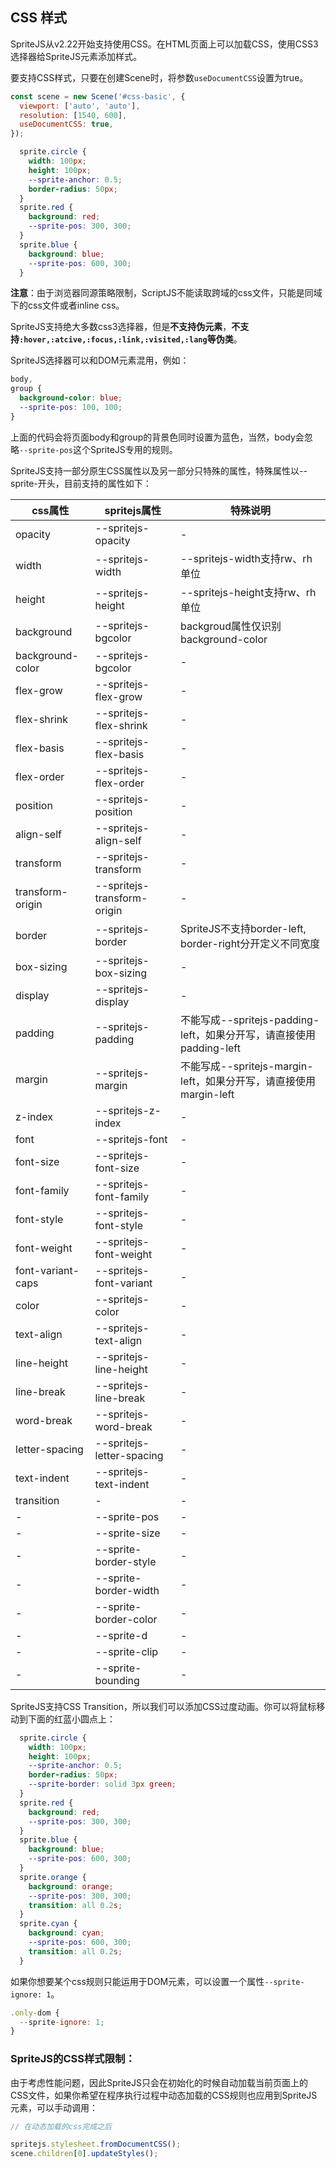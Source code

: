 <style>
  sprite.circle {
    width: 100px;
    height: 100px;
    --sprite-anchor: 0.5;
    border-radius: 50px;
    --sprite-border: solid 3px green;
  }
  sprite.red {
    background: red;
    --sprite-pos: 300, 300;
  }
  sprite.blue {
    background: blue;
    --sprite-pos: 600, 300;
  }
  sprite.orange {
    background: orange;
    --sprite-pos: 300, 300;
    transition: all 0.5s;
  }
  sprite.cyan {
    background: cyan;
    --sprite-pos: 600, 300;
    transition: all 0.5s;
  }
</style>

## CSS 样式

SpriteJS从v2.22开始支持使用CSS。在HTML页面上可以加载CSS，使用CSS3选择器给SpriteJS元素添加样式。

要支持CSS样式，只要在创建Scene时，将参数`useDocumentCSS`设置为true。

```js
const scene = new Scene('#css-basic', {
  viewport: ['auto', 'auto'],
  resolution: [1540, 600],
  useDocumentCSS: true,
});
```

<div id="css-basic" class="sprite-container"></div>

```css
  sprite.circle {
    width: 100px;
    height: 100px;
    --sprite-anchor: 0.5;
    border-radius: 50px;
  }
  sprite.red {
    background: red;
    --sprite-pos: 300, 300;
  }
  sprite.blue {
    background: blue;
    --sprite-pos: 600, 300;
  }
```

<!-- demo: css-basic -->

**注意**：由于浏览器同源策略限制，ScriptJS不能读取跨域的css文件，只能是同域下的css文件或者inline css。

SpriteJS支持绝大多数css3选择器，但是**不支持伪元素**，**不支持`:hover,:atcive,:focus,:link,:visited,:lang`等伪类**。

SpriteJS选择器可以和DOM元素混用，例如：

```css
body, 
group {
  background-color: blue;
  --sprite-pos: 100, 100;
}
```

上面的代码会将页面body和group的背景色同时设置为蓝色，当然，body会忽略`--sprite-pos`这个SpriteJS专用的规则。

SpriteJS支持一部分原生CSS属性以及另一部分只特殊的属性，特殊属性以--sprite-开头，目前支持的属性如下：

| css属性 | spritejs属性 | 特殊说明 |
| --- | --- | --- |
| opacity | --spritejs-opacity | - |
| width | --spritejs-width | --spritejs-width支持rw、rh单位 |
| height | --spritejs-height | --spritejs-height支持rw、rh单位 |
| background | --spritejs-bgcolor | backgroud属性仅识别background-color |
| background-color | --spritejs-bgcolor | - |
| flex-grow | --spritejs-flex-grow | - |
| flex-shrink | --spritejs-flex-shrink | - |
| flex-basis | --spritejs-flex-basis | - |
| flex-order | --spritejs-flex-order | - |
| position | --spritejs-position | - |
| align-self | --spritejs-align-self | - |
| transform | --spritejs-transform | - |
| transform-origin | --spritejs-transform-origin | - |
| border | --spritejs-border | SpriteJS不支持border-left, border-right分开定义不同宽度 |
| box-sizing | --spritejs-box-sizing | - |
| display | --spritejs-display | - |
| padding | --spritejs-padding | 不能写成--spritejs-padding-left，如果分开写，请直接使用padding-left |
| margin | --spritejs-margin | 不能写成--spritejs-margin-left，如果分开写，请直接使用margin-left |
| z-index | --spritejs-z-index | - |
| font | --spritejs-font | - |
| font-size | --spritejs-font-size | - |
| font-family | --spritejs-font-family | - |
| font-style | --spritejs-font-style | - |
| font-weight | --spritejs-font-weight | - |
| font-variant-caps | --spritejs-font-variant | - |
| color | --spritejs-color | - |
| text-align | --spritejs-text-align | - |
| line-height | --spritejs-line-height | - |
| line-break | --spritejs-line-break | - |
| word-break | --spritejs-word-break | - |
| letter-spacing | --spritejs-letter-spacing | - |
| text-indent | --spritejs-text-indent | - |
| transition | - | - |
| - | --sprite-pos | - |
| - | --sprite-size | - |
| - | --sprite-border-style | - |
| - | --sprite-border-width | - |
| - | --sprite-border-color | - |
| - | --sprite-d | - |
| - | --sprite-clip | - |
| - | --sprite-bounding | - |

SpriteJS支持CSS Transition，所以我们可以添加CSS过度动画。你可以将鼠标移动到下面的红蓝小圆点上：

<div id="css-transition" class="sprite-container"></div>

```css
  sprite.circle {
    width: 100px;
    height: 100px;
    --sprite-anchor: 0.5;
    border-radius: 50px;
    --sprite-border: solid 3px green;
  }
  sprite.red {
    background: red;
    --sprite-pos: 300, 300;
  }
  sprite.blue {
    background: blue;
    --sprite-pos: 600, 300;
  }
  sprite.orange {
    background: orange;
    --sprite-pos: 300, 300;
    transition: all 0.2s;
  }
  sprite.cyan {
    background: cyan;
    --sprite-pos: 600, 300;
    transition: all 0.2s;
  }
```

<!-- demo: css-transition -->

如果你想要某个css规则只能运用于DOM元素，可以设置一个属性`--sprite-ignore: 1`。

```js
.only-dom {
  --sprite-ignore: 1;
}
```

### SpriteJS的CSS样式限制：

由于考虑性能问题，因此SpriteJS只会在初始化的时候自动加载当前页面上的CSS文件，如果你希望在程序执行过程中动态加载的CSS规则也应用到SpriteJS元素，可以手动调用：

```js
// 在动态加载的css完成之后

spritejs.stylesheet.fromDocumentCSS();
scene.children[0].updateStyles();
```



<script src="/js/guide/styles.js"></script>
